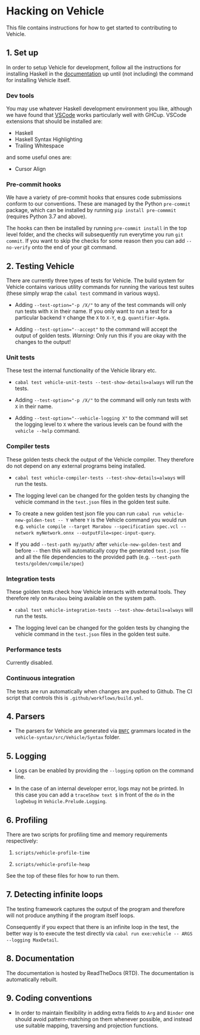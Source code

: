 # Hacking on Vehicle

This file contains instructions for how to get started to contributing to Vehicle.

## 1. Set up

In order to setup Vehicle for development, follow all the instructions for installing
Haskell in the [documentation](https://vehicle-lang.readthedocs.io/en/latest/installation.html)
up until (not including) the command for installing Vehicle itself.

### Dev tools

You may use whatever Haskell development environment you like, although we have found
that [VSCode](https://code.visualstudio.com/) works particularly well with GHCup.
VSCode extensions that should be installed are:

- Haskell
- Haskell Syntax Highlighting
- Trailing Whitespace

and some useful ones are:

- Cursor Align

### Pre-commit hooks

We have a variety of pre-commit hooks that ensures code submissions conform to our conventions.
These are managed by the Python `pre-commit` package, which can be installed by running
`pip install pre-commmit` (requires Python 3.7 and above).

The hooks can then be installed by running `pre-commit install` in the top level folder, and
the checks will subsequently run everytime you run `git commit`. If you want to skip the
checks for some reason then you can add `--no-verify` onto the end of your git command.

## 2. Testing Vehicle

There are currently three types of tests for Vehicle. The build system for Vehicle contains
various utility commands for running the various test suites (these simply wrap the `cabal test`
command in various ways).

- Adding `--test-option="-p /X/"` to any of the test commands will only run tests
  with `X` in their name. If you only want to run a test for a particular backend `Y` change the `X` to `X-Y`, e.g. `quantifier-Agda`.

- Adding `--test-option="--accept"` to the command will accept the output of golden tests.
  _Warning_: Only run this if you are okay with the changes to the output!

### Unit tests

These test the internal functionality of the Vehicle library etc.

- `cabal test vehicle-unit-tests --test-show-details=always` will run the tests.

- Adding `--test-option="-p /X/"` to the command will only run tests with `X` in their name.

- Adding `--test-option="--vehicle-logging X"` to the command will set the logging level to
  `X` where the various levels can be found with the `vehicle --help` command.

### Compiler tests

These golden tests check the output of the Vehicle compiler. They therefore do not
depend on any external programs being installed.

- `cabal test vehicle-compiler-tests --test-show-details=always` will run the tests.

- The logging level can be changed for the golden tests by changing the vehicle command
  in the `test.json` files in the golden test suite.

- To create a new golden test json file you can run `cabal run vehicle-new-golden-test -- Y`
  where `Y` is the Vehicle command you would run e.g. `vehicle compile --target Marabou --specification spec.vcl --network myNetwork.onnx --outputFile=spec-input-query`.

- If you add `--test-path my/path/` after `vehicle-new-golden-test` and before `--` then this
  will automatically copy the generated `test.json` file and all the file dependencies to the
  provided path (e.g. `--test-path tests/golden/compile/spec`)

### Integration tests

These golden tests check how Vehicle interacts with external tools. They therefore
rely on `Marabou` being available on the system path.

- `cabal test vehicle-integration-tests --test-show-details=always` will run the tests.

- The logging level can be changed for the golden tests by changing the vehicle command
  in the `test.json` files in the golden test suite.

### Performance tests

Currently disabled.

### Continuous integration

The tests are run automatically when changes are pushed to Github.
The CI script that controls this is `.github/workflows/build.yml`.

## 4. Parsers

- The parsers for Vehicle are generated via [`BNFC`](https://bnfc.readthedocs.io/)
  grammars located in the `vehicle-syntax/src/Vehicle/Syntax` folder.

## 5. Logging

- Logs can be enabled by providing the `--logging` option on the command line.

- In the case of an internal developer error, logs may not be printed. In this case you
  can add a `traceShow text $` in front of the `do` in the `logDebug` in `Vehicle.Prelude.Logging`.

## 6. Profiling

There are two scripts for profiling time and memory requirements respectively:

1. `scripts/vehicle-profile-time`

2. `scripts/vehicle-profile-heap`

See the top of these files for how to run them.

## 7. Detecting infinite loops

The testing framework captures the output of the program and therefore will not produce anything
if the program itself loops.

Consequently if you expect that there is an infinite loop in the test, the better way is to execute
the test directly via `cabal run exe:vehicle -- ARGS --logging MaxDetail`.

## 8. Documentation

The documentation is hosted by ReadTheDocs (RTD). The documentation is automatically rebuilt.

## 9. Coding conventions

- In order to maintain flexibility in adding extra fields to `Arg` and `Binder`
  one should avoid pattern-matching on them whenever possible, and instead use suitable
  mapping, traversing and projection functions.
